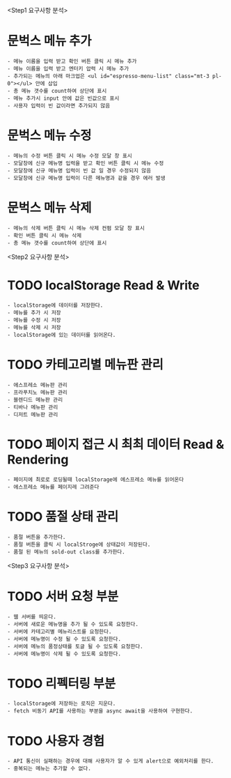 <Step1 요구사항 분석>

# 문벅스 메뉴 추가

    - 메뉴 이름을 입력 받고 확인 버튼 클릭 시 메뉴 추가
    - 메뉴 이름을 입력 받고 엔터키 압력 시 메뉴 추가
    - 추가되는 메뉴의 아래 마크업은 <ul id="espresso-menu-list" class="mt-3 pl-0"></ul> 안에 삽입
    - 총 메뉴 갯수를 count하여 상단에 표시
    - 메뉴 추가시 input 안에 값은 빈값으로 표시
    - 사용자 입력이 빈 값이라면 추가되지 않음

# 문벅스 메뉴 수정

    - 메뉴의 수정 버튼 클릭 시 메뉴 수정 모달 창 표시
    - 모달창에 신규 메뉴명 입력을 받고 확인 버튼 클릭 시 메뉴 수정
    - 모달창에 신규 메뉴명 입력이 빈 값 일 경우 수정되지 않음
    - 모달창에 신규 메뉴명 입력이 다른 메뉴명과 같을 경우 에러 발생

# 문벅스 메뉴 삭제

    - 메뉴의 삭제 버튼 클릭 시 메뉴 삭제 컨펌 모달 창 표시
    - 확인 버튼 클릭 시 메뉴 삭제
    - 총 메뉴 갯수를 count하여 상단에 표시

<Step2 요구사항 분석>

# TODO localStorage Read & Write

    - localStorage에 데이터를 저장한다.
    - 메뉴를 추가 시 저장
    - 메뉴를 수정 시 저장
    - 메뉴를 삭제 시 저장
    - localStorage에 있는 데이터를 읽어온다.

# TODO 카테고리별 메뉴판 관리

    - 에스프레소 메뉴판 관리
    - 프라푸치노 메뉴판 관리
    - 블렌디드 메뉴판 관리
    - 티바나 메뉴판 관리
    - 디저트 메뉴판 관리

# TODO 페이지 접근 시 최최 데이터 Read & Rendering

    - 페이지에 최로로 로딩될때 localStorage에 에스프레소 메뉴를 읽어온다
    - 에스프레소 메뉴를 페이지레 그려준다

# TODO 품절 상태 관리

    - 품절 버튼을 추가한다.
    - 품절 버튼을 클릭 시 localStroge에 상태값이 저장된다.
    - 품절 된 메뉴의 sold-out class를 추가한다.

<Step3 요구사항 분석>

# TODO 서버 요청 부분

    - 웹 서버를 띄운다.
    - 서버에 새로운 메뉴명을 추가 될 수 있도록 요청한다.
    - 서버에 카테고리별 메뉴리스트를 요청한다.
    - 서버에 메뉴명이 수정 될 수 있도록 요청한다.
    - 서버에 메뉴의 품정상태를 토글 될 수 있도록 요청한다.
    - 서버에 메뉴명이 삭제 될 수 있도록 요청한다.

# TODO 리펙터링 부분

    - localStorage에 저장하는 로직은 지운다.
    - fetch 비동기 API를 사용하는 부분을 async await을 사용하여 구현한다.

# TODO 사용자 경험

    - API 통신이 실패하는 경우에 대해 사용자가 알 수 있게 alert으로 예외처리를 한다.
    - 중복되는 메뉴는 추가할 수 없다.
